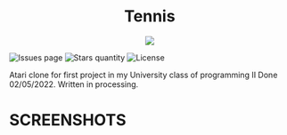 <h1 align="center"> Tennis </h1>

<p align="center">
<img src="http://img.shields.io/static/v1?label=STATUS&message=EM%20DESENVOLVIMENTO&color=GREEN&style=for-the-badge"/>
</p>

![Issues page](https://img.shields.io/github/issues/dantearaujo1/TennisAtari2600?style=plastic)
![Stars quantity](https://img.shields.io/github/stars/dantearaujo1/TennisAtari2600)
![License](https://img.shields.io/github/license/dantearaujo1/TennisAtari2600)

Atari clone for first project in my University class of programming II
Done 02/05/2022.
Written in processing.

# SCREENSHOTS
